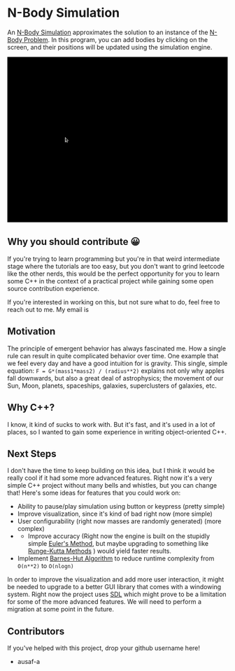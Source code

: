 # N-Body Simulation
An [N-Body Simulation](https://en.wikipedia.org/wiki/N-body_simulation) approximates the solution to an instance of the [N-Body Problem](https://en.wikipedia.org/wiki/N-body_problem). In this program, you can add bodies by clicking on the screen, and their positions will be updated using the simulation engine.  

![Demo](./nbody.gif)

## Why you should contribute 😀
If you're trying to learn programming but you're in that weird intermediate stage where the tutorials are too easy, but you don't want to grind leetcode like the other nerds, this would be the perfect opportunity for you to learn some C++ in the context of a practical project while gaining some open source contribution experience. 

If you're interested in working on this, but not sure what to do, feel free to reach out to me. My email is 

## Motivation
The principle of emergent behavior has always fascinated me. How a single rule can result in quite complicated behavior over time. One example that we feel every day and have a good intuition for is gravity. This single, simple equation: `F = G*(mass1*mass2) / (radius**2)` explains not only why apples fall downwards, but also a great deal of astrophysics; the movement of our Sun, Moon, planets, spaceships, galaxies, superclusters of galaxies, etc. 

## Why C++?
I know, it kind of sucks to work with. But it's fast, and it's used in a lot of places, so I wanted to gain some experience in writing object-oriented C++. 

## Next Steps
I don't have the time to keep building on this idea, but I think it would be really cool if it had some more advanced features. Right now it's a very simple C++ project without many bells and whistles, but you can change that! Here's some ideas for features that you could work on: 


- Ability to pause/play simulation using button or keypress (pretty simple)
- Improve visualization, since it's kind of bad right now  (more simple)
- User configurability (right now masses are randomly generated) (more complex)
- - Improve accuracy (Right now the engine is built on the stupidly simple [Euler's Method](https://x-engineer.org/euler-integration/#:~:text=The%20Euler%20method%20is%20a,proportional%20to%20the%20step%20size.), but maybe upgrading to something like [Runge-Kutta Methods](https://en.wikipedia.org/wiki/Runge%E2%80%93Kutta_methods) ) would yield faster results.
- Implement [Barnes-Hut Algorithm](http://arborjs.org/docs/barnes-hut) to reduce runtime complexity from `O(n**2)` to `O(nlogn)`

In order to improve the visualization and add more user interaction, it might be needed to upgrade to a better GUI library that comes with a windowing system. Right now the project uses [SDL](https://www.libsdl.org/) which might prove to be a limitation for some of the more advanced features. We will need to perform a migration at some point in the future. 

## Contributors
If you've helped with this project, drop your github username here!
- ausaf-a


